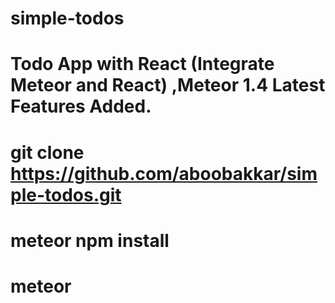 # simple-todos
# Todo App with React (Integrate Meteor and React) ,Meteor 1.4 Latest Features Added.

# git clone https://github.com/aboobakkar/simple-todos.git

 # meteor npm install

# meteor 
